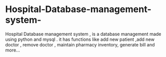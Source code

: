 # Hospital-Database-management-system-
Hospital Database management system , is a database management  made using python and mysql .
it has functions like add new patient ,add new doctor , remove doctor , maintain pharmacy inventory, generate bill   and more...
